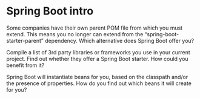 # Spring Boot intro

Some companies have their own parent POM file from which you must extend. This means you no longer can extend from the “spring-boot-starter-parent” dependency. Which alternative does Spring Boot offer you?

Compile a list of 3rd party libraries or frameworks you use in your current project. Find out whether they offer a Spring Boot starter. How could you benefit from it?

Spring Boot will instantiate beans for you, based on the classpath and/or the presence of properties. How do you find out which beans it will create for you?

